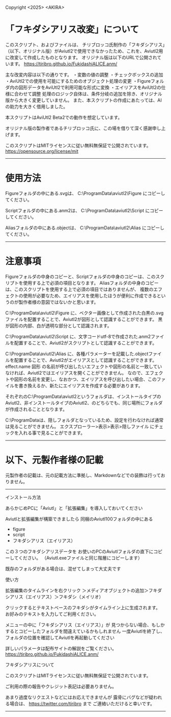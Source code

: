 Copyright \<2025> \<AKIRA>

# 「フキダシアリス改変」について

このスクリプト、およびファイルは、
チリブロッコ氏制作の「フキダシアリス」（以下、オリジナル版）がAviutl2で使用できなかったため、これを、Aviutl2用に改変して作成したものとなります。
オリジナル版は以下のURLで公開されています。
https://tiribro.github.io/FukidashiALICE.anm/

主な改変内容は以下の通りです。
・変数の値の調整
・チェックボックスの追加
・AviUtl2での使用を可能にするためのオブジェクト処理の変更
・Figureフォルダ内の図形データをAviUtl2で利用可能な形式に変換
・エイリアスをAviUtl2の仕様に合わせて調整
処理のロジック自体は、条件分岐の追加を除き、オリジナル版から大きく変更していません。
また、本スクリプトの作成にあたっては、AIの助力を大きく借用しました。

本スクリプトはAviUtl2 Beta2での動作を想定しています。

オリジナル版の製作者であるチリブロッコ氏に、この場を借りて深く感謝申し上げます。

このスクリプトはMITライセンスに従い無料無保証で公開されています。
https://opensource.org/license/mit

-----

# 使用方法

Figureフォルダの中にある.svgは、
C:\ProgramData\aviutl2\Figure
にコピーしてください。

Scriptフォルダの中にある.anm2は、
C:\ProgramData\aviutl2\Script
にコピーしてください。

Aliasフォルダの中にある.objectは、
C:\ProgramData\aviutl2\Alias
にコピーしてください。

-----

# 注意事項

Figureフォルダの中身のコピーと、Scriptフォルダの中身のコピーは、このスクリプトを使用する上で必須の項目となります。
Aliasフォルダの中身のコピーは、このスクリプトを使用する上で必須の項目ではありませんが、
複数のエフェクトの使用が必要なため、エイリアスを使用したほうが便利に作成できるというのが製作者様の意図ではないかと思います。

C:\ProgramData\aviutl2\Figure
に、ベクター画像として作成された白黒の.svgファイルを配置することで、Aviutl2が図形として認識することができます。
黒が図形の内部、白が透明な部分として認識されます。

C:\ProgramData\aviutl2\Script
に、文字コードutf-8で作成された.anm2ファイルを配置することで、Aviutl2がスクリプトとして認識することができます。

C:\ProgramData\aviutl2\Alias
に、各種パラメーターを記載した.objectファイルを配置することで、Aviutl2がエイリアスとして認識することができます。
effect.name
図形
の名前が呼び出したいエフェクトや図形の名前と一致していなければ、Aviutl2ではエイリアスを開くことができません。
なので、エフェクトや図形の名前を変更し、なおかつ、エイリアスを呼び出したい場合、このファイルを書き換えるか、新たにエイリアスを作成する必要があります。

それぞれのC:\ProgramData\aviutl2というフォルダは、インストールタイプのAviutl2、非インストールタイプのAviutl2、のどちらでも、同じ場所にフォルダが作成されることとなります。

C:\ProgramDataは、隠しフォルダとなっているため、設定を行わなければ通常は見ることができません。
エクスプローラー>表示>表示>隠しファイル
にチェックを入れる事で見ることができます。

------

# 以下、元製作者様の記載
元製作者の記載は、元の記載方法に準拠し、Markdownなどでの装飾は行っておりません。

-----


インストール方法

あらかじめPCに「Aviutl」と「拡張編集」を導入しておいてください

Aviutlと拡張編集が構築できましたら
同梱のAviutl100フォルダの中にある

- figure
- script
- フキダシアリス（エイリアス）

この３つのフキダシアリスデータを
お使いのPCのAviutlフォルダの直下にコピーしてください。
（Aviutl.exeファイルと同じ階層にコピーします）

既存のフォルダがある場合は、混ぜてしまって大丈夫です

使い方

拡張編集のタイムラインを右クリック
＞メディアオブジェクトの追加＞フキダシアリス（エイリアス）＞フキダシ（メイリオ）

クリックするとテキストベースのフキダシがタイムライン上に生成されます。
お好みのテキストを入力してご利用ください。

メニューの中に「フキダシアリス（エイリアス）」が
見つからない場合、もしかするとコピーしたフォルダを間違えているかもしれません
一度Aviutlを終了し、フォルダの位置を確認してAviutlを再起動してください

詳しいパラメータは配布サイトの解説をご覧ください。
https://tiribro.github.io/FukidashiALICE.anm/


フキダシアリスについて

このスクリプトはMITライセンスに従い無料無保証で公開されています。

ご利用の際の報告やクレジット表記は必要ありません。

あまり過度なリクエストなどにはお応えできませんが
露骨にバグなどが疑われる場合は、 https://twitter.com/tiribro まで
ご連絡いただけると幸いです。

-----